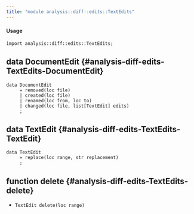 ```yaml
---
title: "module analysis::diff::edits::TextEdits"
---
```


#### Usage

`import analysis::diff::edits::TextEdits;`

## data DocumentEdit {#analysis-diff-edits-TextEdits-DocumentEdit}

```rascal
data DocumentEdit  
     = removed(loc file)
     | created(loc file)
     | renamed(loc from, loc to)
     | changed(loc file, list[TextEdit] edits)
     ;
```

## data TextEdit {#analysis-diff-edits-TextEdits-TextEdit}

```rascal
data TextEdit  
     = replace(loc range, str replacement)
     ;
```

## function delete {#analysis-diff-edits-TextEdits-delete}

* ``TextEdit delete(loc range)``

